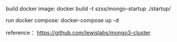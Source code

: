 build docker image:
docker build -t szss/mongo-startup ./startup/

run docker compose:
docker-compose up -d

reference：
https://github.com/lewislabs/mongo3-cluster